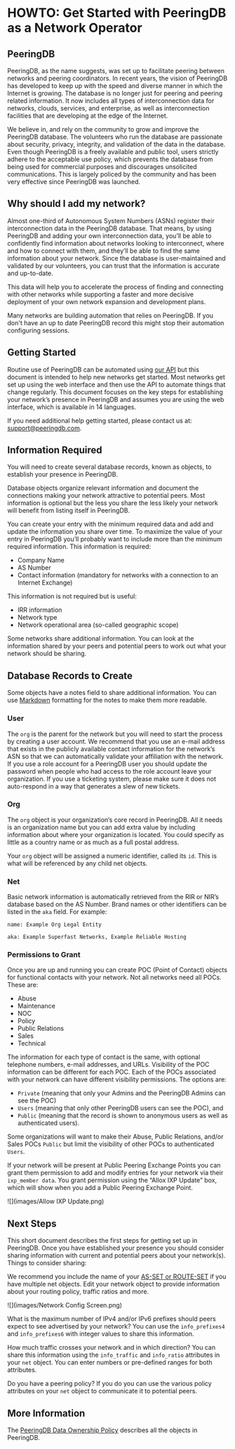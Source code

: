 # HOWTO: Get Started with PeeringDB as a Network Operator

## PeeringDB
PeeringDB, as the name suggests, was set up to facilitate peering between networks and peering coordinators. In recent years, the vision of PeeringDB has developed to keep up with the speed and diverse manner in which the Internet is growing. The database is no longer just for peering and peering related information. It now includes all types of interconnection data for networks, clouds, services, and enterprise, as well as interconnection facilities that are developing at the edge of the Internet.

We believe in, and rely on the community to grow and improve the PeeringDB database. The volunteers who run the database are passionate about security, privacy, integrity, and validation of the data in the database. Even though PeeringDB is a freely available and public tool, users strictly adhere to the acceptable use policy, which prevents the database from being used for commercial purposes and discourages unsolicited communications. This is largely policed by the community and has been very effective since PeeringDB was launched.

## Why should I add my network?
Almost one-third of Autonomous System Numbers (ASNs) register their interconnection data in the PeeringDB database. That means, by using PeeringDB and adding your own interconnection data, you’ll be able to confidently find information about networks looking to interconnect, where and how to connect with them, and they’ll be able to find the same information about your network. Since the database is user-maintained and validated by our volunteers, you can trust that the information is accurate and up-to-date.

This data will help you to accelerate the process of finding and connecting with other networks while supporting a faster and more decisive deployment of your own network expansion and development plans.

Many networks are building automation that relies on PeeringDB. If you don't have an up to date PeeringDB record this might stop their automation configuring sessions.

## Getting Started
Routine use of PeeringDB can be automated using [our API](https://www.peeringdb.com/apidocs) but this document is intended to help new networks get started. Most networks get set up using the web interface and then use the API to automate things that change regularly. This document focuses on the key steps for establishing your network’s presence in PeeringDB and assumes you are using the web interface, which is available in 14 languages.

If you need additional help getting started, please contact us at: <support@peeringdb.com>.

## Information Required
You will need to create several database records, known as objects, to establish your presence in PeeringDB. 

Database objects organize relevant information and document the connections making your network attractive to potential peers. Most information is optional but the less you share the less likely your network will benefit from listing itself in PeeringDB. 

You can create your entry with the minimum required data and add and update the information you share over time. To maximize the value of your entry in PeeringDB you’ll probably want to include more than the minimum required information. This information is required:

* Company Name
* AS Number
* Contact information (mandatory for networks with a connection to an Internet Exchange)

This information is not required but is useful:

* IRR information
* Network type
* Network operational area (so-called geographic scope)

Some networks share additional information. You can look at the information shared by your peers and potential peers to work out what your network should be sharing.

## Database Records to Create
Some objects have a notes field to share additional information. You can use [Markdown](https://daringfireball.net/projects/markdown/) formatting for the notes to make them more readable.

### User
The `org` is the parent for the network but you will need to start the process by creating a user account. We recommend that you use an e-mail address that exists in the publicly available contact information for the network’s ASN so that we can automatically validate your affiliation with the network. If you use a role account for a PeeringDB user you should update the password when people who had access to the role account leave your organization. If you use a ticketing system, please make sure it does not auto-respond in a way that generates a slew of new tickets.

### Org
The `org` object is your organization’s core record in PeeringDB. All it needs is an organization name but you can add extra value by including information about where your organization is located. You could specify as little as a country name or as much as a full postal address.

Your `org` object will be assigned a numeric identifier, called its `id`. This is what will be referenced by any child net objects.

### Net
Basic network information is automatically retrieved from the RIR or NIR’s database based on the AS Number. Brand names or other identifiers can be listed in the `aka` field. For example:

`name: Example Org Legal Entity`

`aka: Example Superfast Networks, Example Reliable Hosting`

### Permissions to Grant
Once you are up and running you can create POC (Point of Contact) objects for functional contacts with your network. Not all networks need all POCs. These are:

* Abuse
* Maintenance
* NOC
* Policy
* Public Relations
* Sales
* Technical

The information for each type of contact is the same, with optional telephone numbers, e-mail addresses, and URLs. Visibility of the POC information can be different for each POC.
Each of the POCs associated with your network can have different visibility permissions. The options are:

* `Private` (meaning that only your Admins and the PeeringDB Admins can see the POC)
* `Users` (meaning that only other PeeringDB users can see the POC), and 
* `Public` (meaning that the record is shown to anonymous users as well as authenticated users). 

Some organizations will want to make their Abuse, Public Relations, and/or Sales POCs `Public` but limit the visibility of other POCs to authenticated `Users`. 

If your network will be present at Public Peering Exchange Points you can grant them permission to add and modify entries for your network via their `ixp_member data`.  You grant permission using the “Allox IXP Update” box, which will show when you add a Public Peering Exchange Point.

![](images/Allow IXP Update.png)

## Next Steps
This short document describes the first steps for getting set up in PeeringDB. Once you have established your presence you should consider sharing information with current and potential peers about your network(s). Things to consider sharing:

We recommend you include the name of your [AS-SET or ROUTE-SET](https://www.rfc-editor.org/rfc/rfc4012.html#section-4) if you have multiple net objects. Edit your network object to provide information about your routing policy, traffic ratios and more.

![](images/Network Config Screen.png)

What is the maximum number of IPv4 and/or IPv6 prefixes should peers expect to see advertised by your network? You can use the `info_prefixes4` and `info_prefixes6` with integer values to share this information.

How much traffic crosses your network and in which direction? You can share this information using the `info_traffic` and `info_ratio` attributes in your `net` object. You can enter numbers or pre-defined ranges for both attributes.

Do you have a peering policy? If you do you can use the various policy attributes on your `net` object to communicate it to potential peers.

## More Information
The [PeeringDB Data Ownership Policy](https://docs.peeringdb.com/gov/misc/2020-04-06_PeeringDB_Data_Ownership_Policy_Document_v1.0.pdf) describes all the objects in PeeringDB.
